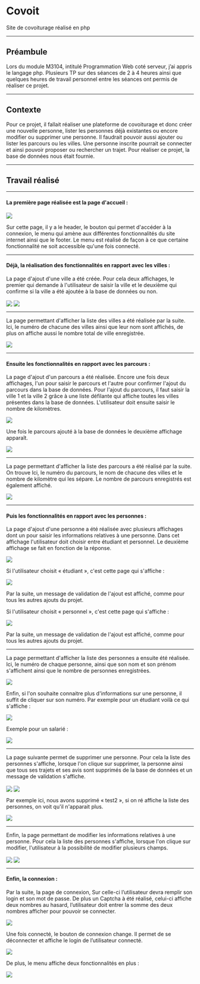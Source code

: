 # Covoit
Site de covoiturage réalisé en php

***
## Préambule

Lors du module M3104, intitulé Programmation Web coté serveur, j’ai appris le langage php. Plusieurs TP sur des séances de 2 à 4 heures ainsi que quelques heures de travail personnel entre les séances ont permis de réaliser ce projet.

***
## Contexte

Pour ce projet, il fallait réaliser une plateforme de covoiturage et donc créer une nouvelle personne, lister les personnes déjà existantes ou encore modifier ou supprimer une personne. Il faudrait pouvoir aussi ajouter ou lister les parcours ou les villes. Une personne inscrite pourrait se connecter et ainsi pouvoir proposer ou rechercher un trajet. Pour réaliser ce projet, la base de données nous était fournie. 

***
## Travail réalisé

***

#### La première page réalisée est la page d'accueil : 

<img align="center" src="https://github.com/manon-deleest/Vrac/blob/master/Acceuil.PNG">

Sur cette page, il y a le header, le bouton qui permet d'accéder à la connexion, le menu qui amène aux différentes fonctionnalités du site internet ainsi que le footer. Le menu est réalisé de façon à ce que certaine fonctionnalité ne soit accessible qu'une fois connecté. 

***

#### Déjà, la réalisation des fonctionnalités en rapport avec les villes : 

La page d'ajout d'une ville a été créée. Pour cela deux affichages, le premier qui demande à l'utilisateur de saisir la ville et le deuxième qui confirme si la ville a été ajoutée à la base de données ou non. 

<img align="center" src="https://github.com/manon-deleest/Vrac/blob/master/AjouterVille.PNG">

<img align="center" src="https://github.com/manon-deleest/Vrac/blob/master/Validation%20Ajouter%20ville.PNG">

***

La page permettant d'afficher la liste des villes a été réalisée par la suite. Ici, le numéro de chacune des villes ainsi que leur nom sont affichés, de plus on affiche aussi le nombre total de ville enregistrée. 

<img align="center" src="https://github.com/manon-deleest/Vrac/blob/master/ListerVille.PNG">

***

#### Ensuite les fonctionnalités en rapport avec les parcours : 

La page d'ajout d'un parcours a été réalisée. Encore une fois deux affichages, l'un pour saisir le parcours et l'autre pour confirmer l'ajout du parcours dans la base de données. Pour l'ajout du parcours, il faut saisir la ville 1 et la ville 2 grâce à une liste défilante qui affiche toutes les villes présentes dans la base de données. L'utilisateur doit ensuite saisir le nombre de kilomètres. 

<img align="center" src="https://github.com/manon-deleest/Vrac/blob/master/AjouterParcour.PNG">

Une fois le parcours ajouté à la base de données le deuxième affichage apparaît. 

<img align="center" src="https://github.com/manon-deleest/Vrac/blob/master/Parcour%20validation.PNG">

***

La page permettant d'afficher la liste des parcours a été réalisé par la suite. On trouve Ici, le numéro du parcours, le nom de chacune des villes et le nombre de kilomètre qui les sépare. Le nombre de parcours enregistrés est également affiché. 

<img align="center" src="https://github.com/manon-deleest/Vrac/blob/master/ListeParcour.PNG">

***

#### Puis les fonctionnalités en rapport avec les personnes : 

La page d'ajout d'une personne a été réalisée avec plusieurs affichages dont un pour saisir les informations relatives à une personne. Dans cet affichage l'utilisateur doit choisir entre étudiant et personnel. Le deuxième affichage se fait en fonction de la réponse. 

<img align="center" src="https://github.com/manon-deleest/Vrac/blob/master/Ajouter%20personne.PNG">

Si l'utilisateur choisit « étudiant », c'est cette page qui s'affiche : 

<img align="center" src="https://github.com/manon-deleest/Vrac/blob/master/ajout%C3%A9tudiant.PNG">

Par la suite, un message de validation de l'ajout est affiché, comme pour tous les autres ajouts du projet. 

Si l'utilisateur choisit « personnel », c'est cette page qui s'affiche : 

<img align="center" src="https://github.com/manon-deleest/Vrac/blob/master/Ajout%20Salari%C3%A9.PNG">

Par la suite, un message de validation de l'ajout est affiché, comme pour tous les autres ajouts du projet. 

***

La page permettant d'afficher la liste des personnes a ensuite été réalisée. Ici, le numéro de chaque personne, ainsi que son nom et son prénom s'affichent ainsi que le nombre de personnes enregistrées. 

<img align="center" src="https://github.com/manon-deleest/Vrac/blob/master/affihePers.PNG">

Enfin, si l'on souhaite connaitre plus d'informations sur une personne, il suffit de cliquer sur son numéro. Par exemple pour un étudiant voilà ce qui s'affiche : 

<img align="center" src="https://github.com/manon-deleest/Vrac/blob/master/D%C3%A9tailEt.PNG">

Exemple pour un salarié : 

<img align="center" src="https://github.com/manon-deleest/Vrac/blob/master/D%C3%A9tailSal.PNG">

***

La page suivante permet de supprimer une personne. Pour cela la liste des personnes s'affiche, lorsque l'on clique sur supprimer, la personne ainsi que tous ses trajets et ses avis sont supprimés de la base de données et un message de validation s'affiche. 

<img align="center" src="https://github.com/manon-deleest/Vrac/blob/master/SuppPersonne.PNG">

<img align="center" src="https://github.com/manon-deleest/Vrac/blob/master/Valide%20supp.PNG">

Par exemple ici, nous avons supprimé « test2 », si on ré affiche la liste des personnes, on voit qu'il n'apparait plus. 

<img align="center" src="https://github.com/manon-deleest/Vrac/blob/master/Tert2%20plus%20p%C3%A9sent.PNG">

***

Enfin, la page permettant de modifier les informations relatives à une personne. Pour cela la liste des personnes s'affiche, lorsque l'on clique sur modifier, l'utilisateur à la possibilité de modifier plusieurs champs.  

<img align="center" src="https://github.com/manon-deleest/Vrac/blob/master/ModifPers.PNG">

<img align="center" src="https://github.com/manon-deleest/Vrac/blob/master/Modif.PNG">

***

#### Enfin, la connexion :

Par la suite, la page de connexion, Sur celle-ci l’utilisateur devra remplir son login et son mot de passe. De plus un Captcha à été réalisé, celui-ci affiche deux nombres au hasard, l’utilisateur doit entrer la somme des deux nombres afficher pour pouvoir se connecter. 

<img align="center" src="https://github.com/manon-deleest/Vrac/blob/master/Connexion.PNG">

Une fois connecté, le bouton de connexion change. Il permet de se déconnecter et affiche le login de l’utilisateur connecté.

<img align="center" src="https://github.com/manon-deleest/Vrac/blob/master/Connect%C3%A9.PNG">

De plus, le menu affiche deux fonctionnalités en plus : 

<img align="center" src="https://github.com/manon-deleest/Vrac/blob/master/menuInscrit.png">
